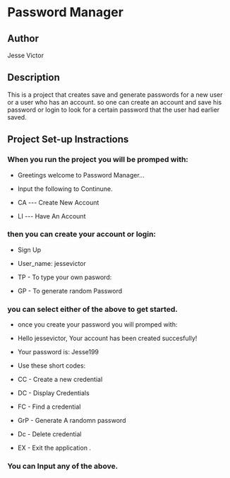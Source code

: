 # Password Manager

## Author
Jesse Victor

## Description
This is a project that creates save and generate passwords for a new user or a user who has an account. so one can create an account and save his password or login to look for a certain password that the user had earlier saved.

## Project Set-up Instractions
 ### When you run the project you will be promped with:

* Greetings welcome to Password Manager...

 * Input the following to Continune.
 * CA ---  Create New Account  
 * LI ---  Have An Account  

 ### then you can create your account or login:
 * Sign Up


 * User_name: jessevictor
 * TP - To type your own pasword:
 * GP - To generate random Password

 ### you can select either of the above to get started.
 * once you create  your password you will promped with:


  * Hello jessevictor, Your account has  been created succesfully! 
  * Your password is: Jesse199



 * Use these short codes:
 * CC - Create a new credential 
 * DC - Display Credentials 
 * FC - Find a credential 
 * GrP - Generate A randomn password 
 * Dc - Delete credential 
 * EX - Exit the application .

 ### You can Input any of the above.

